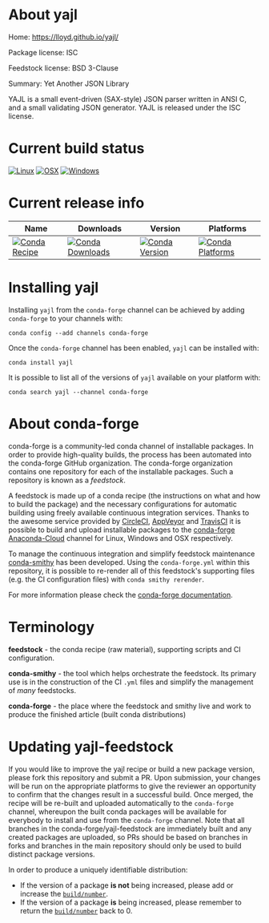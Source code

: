About yajl
==========

Home: https://lloyd.github.io/yajl/

Package license: ISC

Feedstock license: BSD 3-Clause

Summary: Yet Another JSON Library

YAJL is a small event-driven (SAX-style) JSON parser written in ANSI C, and
a small validating JSON generator. YAJL is released under the ISC license.


Current build status
====================

[![Linux](https://img.shields.io/circleci/project/github/conda-forge/yajl-feedstock/master.svg?label=Linux)](https://circleci.com/gh/conda-forge/yajl-feedstock)
[![OSX](https://img.shields.io/travis/conda-forge/yajl-feedstock/master.svg?label=macOS)](https://travis-ci.org/conda-forge/yajl-feedstock)
[![Windows](https://img.shields.io/appveyor/ci/conda-forge/yajl-feedstock/master.svg?label=Windows)](https://ci.appveyor.com/project/conda-forge/yajl-feedstock/branch/master)

Current release info
====================

| Name | Downloads | Version | Platforms |
| --- | --- | --- | --- |
| [![Conda Recipe](https://img.shields.io/badge/recipe-yajl-green.svg)](https://anaconda.org/conda-forge/yajl) | [![Conda Downloads](https://img.shields.io/conda/dn/conda-forge/yajl.svg)](https://anaconda.org/conda-forge/yajl) | [![Conda Version](https://img.shields.io/conda/vn/conda-forge/yajl.svg)](https://anaconda.org/conda-forge/yajl) | [![Conda Platforms](https://img.shields.io/conda/pn/conda-forge/yajl.svg)](https://anaconda.org/conda-forge/yajl) |

Installing yajl
===============

Installing `yajl` from the `conda-forge` channel can be achieved by adding `conda-forge` to your channels with:

```
conda config --add channels conda-forge
```

Once the `conda-forge` channel has been enabled, `yajl` can be installed with:

```
conda install yajl
```

It is possible to list all of the versions of `yajl` available on your platform with:

```
conda search yajl --channel conda-forge
```


About conda-forge
=================

conda-forge is a community-led conda channel of installable packages.
In order to provide high-quality builds, the process has been automated into the
conda-forge GitHub organization. The conda-forge organization contains one repository
for each of the installable packages. Such a repository is known as a *feedstock*.

A feedstock is made up of a conda recipe (the instructions on what and how to build
the package) and the necessary configurations for automatic building using freely
available continuous integration services. Thanks to the awesome service provided by
[CircleCI](https://circleci.com/), [AppVeyor](https://www.appveyor.com/)
and [TravisCI](https://travis-ci.org/) it is possible to build and upload installable
packages to the [conda-forge](https://anaconda.org/conda-forge)
[Anaconda-Cloud](https://anaconda.org/) channel for Linux, Windows and OSX respectively.

To manage the continuous integration and simplify feedstock maintenance
[conda-smithy](https://github.com/conda-forge/conda-smithy) has been developed.
Using the ``conda-forge.yml`` within this repository, it is possible to re-render all of
this feedstock's supporting files (e.g. the CI configuration files) with ``conda smithy rerender``.

For more information please check the [conda-forge documentation](https://conda-forge.org/docs/).

Terminology
===========

**feedstock** - the conda recipe (raw material), supporting scripts and CI configuration.

**conda-smithy** - the tool which helps orchestrate the feedstock.
                   Its primary use is in the construction of the CI ``.yml`` files
                   and simplify the management of *many* feedstocks.

**conda-forge** - the place where the feedstock and smithy live and work to
                  produce the finished article (built conda distributions)


Updating yajl-feedstock
=======================

If you would like to improve the yajl recipe or build a new
package version, please fork this repository and submit a PR. Upon submission,
your changes will be run on the appropriate platforms to give the reviewer an
opportunity to confirm that the changes result in a successful build. Once
merged, the recipe will be re-built and uploaded automatically to the
`conda-forge` channel, whereupon the built conda packages will be available for
everybody to install and use from the `conda-forge` channel.
Note that all branches in the conda-forge/yajl-feedstock are
immediately built and any created packages are uploaded, so PRs should be based
on branches in forks and branches in the main repository should only be used to
build distinct package versions.

In order to produce a uniquely identifiable distribution:
 * If the version of a package **is not** being increased, please add or increase
   the [``build/number``](https://conda.io/docs/user-guide/tasks/build-packages/define-metadata.html#build-number-and-string).
 * If the version of a package **is** being increased, please remember to return
   the [``build/number``](https://conda.io/docs/user-guide/tasks/build-packages/define-metadata.html#build-number-and-string)
   back to 0.
